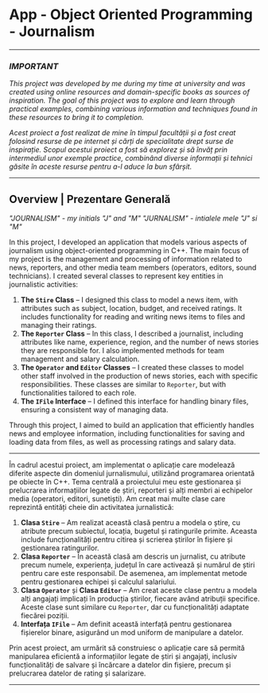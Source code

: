 # App - Object Oriented Programming - Journalism

*******************************************************

### *IMPORTANT*
*This project was developed by me during my time at university and was created using online resources and domain-specific books as sources of inspiration. The goal of this project was to explore and learn through practical examples, combining various information and techniques found in these resources to bring it to completion.*

*Acest proiect a fost realizat de mine în timpul facultății și a fost creat folosind resurse de pe internet și cărți de specialitate drept surse de inspirație. Scopul acestui proiect a fost să explorez și să învăț prin intermediul unor exemple practice, combinând diverse informații și tehnici găsite în aceste resurse pentru a-l aduce la bun sfârșit.*

*******************************************************

## Overview | Prezentare Generală
*"JOURNALISM" - my initials "J" and "M"*
*"JURNALISM" - intialele mele "J" si "M"*

In this project, I developed an application that models various aspects of journalism using object-oriented programming in C++. The main focus of my project is the management and processing of information related to news, reporters, and other media team members (operators, editors, sound technicians).
I created several classes to represent key entities in journalistic activities:

1. **The `Stire` Class** – I designed this class to model a news item, with attributes such as subject, location, budget, and received ratings. It includes functionality for reading and writing news items to files and managing their ratings.
2. **The `Reporter` Class** – In this class, I described a journalist, including attributes like name, experience, region, and the number of news stories they are responsible for. I also implemented methods for team management and salary calculation.
3. **The `Operator` and `Editor` Classes** – I created these classes to model other staff involved in the production of news stories, each with specific responsibilities. These classes are similar to `Reporter`, but with functionalities tailored to each role.
4. **The `IFile` Interface** – I defined this interface for handling binary files, ensuring a consistent way of managing data.

Through this project, I aimed to build an application that efficiently handles news and employee information, including functionalities for saving and loading data from files, as well as processing ratings and salary data.

*******************************************************

În cadrul acestui proiect, am implementat o aplicație care modelează diferite aspecte din domeniul jurnalismului, utilizând programarea orientată pe obiecte în C++. Tema centrală a proiectului meu este gestionarea și prelucrarea informațiilor legate de știri, reporteri și alți membri ai echipelor media (operatori, editori, sunetiști).
Am creat mai multe clase care reprezintă entități cheie din activitatea jurnalistică:

1. **Clasa `Stire`** – Am realizat această clasă pentru a modela o știre, cu atribute precum subiectul, locația, bugetul și ratingurile primite. Aceasta include funcționalități pentru citirea și scrierea știrilor în fișiere și gestionarea ratingurilor.
2. **Clasa `Reporter`** – În această clasă am descris un jurnalist, cu atribute precum numele, experiența, județul în care activează și numărul de știri pentru care este responsabil. De asemenea, am implementat metode pentru gestionarea echipei și calculul salariului.
3. **Clasa `Operator`** și **Clasa `Editor`** – Am creat aceste clase pentru a modela alți angajați implicați în producția știrilor, fiecare având atribuții specifice. Aceste clase sunt similare cu `Reporter`, dar cu funcționalități adaptate fiecărei poziții.
4. **Interfața `IFile`** – Am definit această interfață pentru gestionarea fișierelor binare, asigurând un mod uniform de manipulare a datelor.

Prin acest proiect, am urmărit să construiesc o aplicație care să permită manipularea eficientă a informațiilor legate de știri și angajați, inclusiv funcționalități de salvare și încărcare a datelor din fișiere, precum și prelucrarea datelor de rating și salarizare.

---
